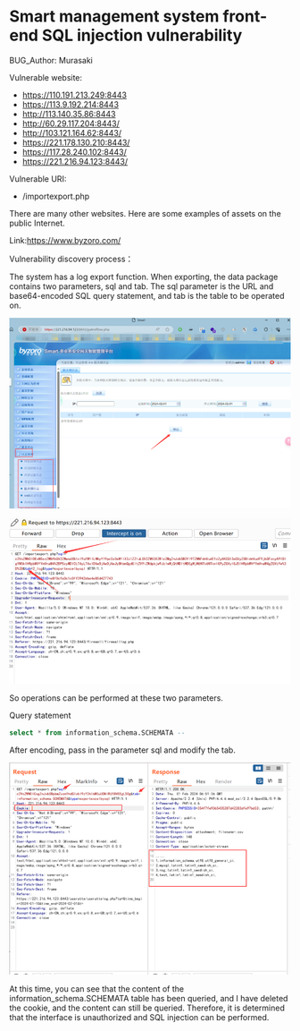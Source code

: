 # Smart management system front-end SQL injection vulnerability

BUG_Author: Murasaki

Vulnerable website:

- https://110.191.213.249:8443
- https://113.9.192.214:8443
- http://113.140.35.86:8443
- http://60.29.117.204:8443/
- http://103.121.164.62:8443/
- https://221.178.130.210:8443/
- https://117.28.240.102:8443/
- https://221.216.94.123:8443/

Vulnerable URI:

* /importexport.php

There are many other websites. Here are some examples of assets on the public Internet.

Link:https://www.byzoro.com/



Vulnerability discovery process：

The system has a log export function. When exporting, the data package contains two parameters, sql and tab. The sql parameter is the URL and base64-encoded SQL query statement, and tab is the table to be operated on.

![image-20240202144946382](https://github.com/1MurasaKi/Smart_SQKi/blob/main/1.png)

![image-20240202144951675](https://github.com/1MurasaKi/Smart_SQKi/blob/main/2.png)

So operations can be performed at these two parameters.

Query statement 

```sql
select * from information_schema.SCHEMATA --
```

After encoding, pass in the parameter sql and modify the tab.

![image-20240202145037668](https://github.com/1MurasaKi/Smart_SQKi/blob/main/3.png)

At this time, you can see that the content of the information_schema.SCHEMATA table has been queried, and I have deleted the cookie, and the content can still be queried. Therefore, it is determined that the interface is unauthorized and SQL injection can be performed.
